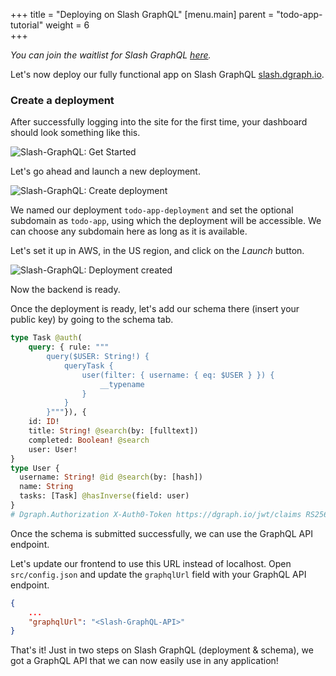 +++
title = "Deploying on Slash GraphQL"
[menu.main]
    parent = "todo-app-tutorial"
    weight = 6   
+++

*You can join the waitlist for Slash GraphQL [here](https://dgraph.io/slash-graphql).*

Let's now deploy our fully functional app on Slash GraphQL [slash.dgraph.io](https://slash.dgraph.io).

### Create a deployment

After successfully logging into the site for the first time, your dashboard should look something like this.

![Slash-GraphQL: Get Started](/images/graphql/tutorial/todo/slash-graphql-1.png)

Let's go ahead and launch a new deployment.

![Slash-GraphQL: Create deployment](/images/graphql/tutorial/todo/slash-graphql-2.png)

We named our deployment `todo-app-deployment` and set the optional subdomain as
`todo-app`, using which the deployment will be accessible. We can choose any
subdomain here as long as it is available.

Let's set it up in AWS, in the US region, and click on the *Launch* button.

![Slash-GraphQL: Deployment created ](/images/graphql/tutorial/todo/slash-graphql-3.png)

Now the backend is ready.

Once the deployment is ready, let's add our schema there (insert your public key) by going to the schema tab.

```graphql
type Task @auth(
    query: { rule: """
        query($USER: String!) {
            queryTask {
                user(filter: { username: { eq: $USER } }) {
                    __typename
                }
            }
        }"""}), {
    id: ID!
    title: String! @search(by: [fulltext])
    completed: Boolean! @search
    user: User!
}
type User {
  username: String! @id @search(by: [hash])
  name: String
  tasks: [Task] @hasInverse(field: user)
}
# Dgraph.Authorization X-Auth0-Token https://dgraph.io/jwt/claims RS256 "<AUTH0-APP-PUBLIC-KEY>"
```

Once the schema is submitted successfully, we can use the GraphQL API endpoint.

Let's update our frontend to use this URL instead of localhost. Open `src/config.json` and update the `graphqlUrl` field with your GraphQL API endpoint.

```json
{
    ...
    "graphqlUrl": "<Slash-GraphQL-API>"
}
```

That's it! Just in two steps on Slash GraphQL (deployment & schema), we got a GraphQL API that we can now easily use in any application!

